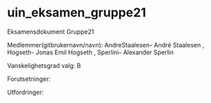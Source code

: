 # uin_eksamen_gruppe21

Eksamensdokument Gruppe21


Medlemmer(gitbrukernavn/navn):   AndreStaalesen- André Staalesen   ,      Hogseth- Jonas Emil Hogseth     ,     Sperlini- Alexander Sperlin




Vanskelighetsgrad valg: B

Forutsetninger: 


Utfordringer:
